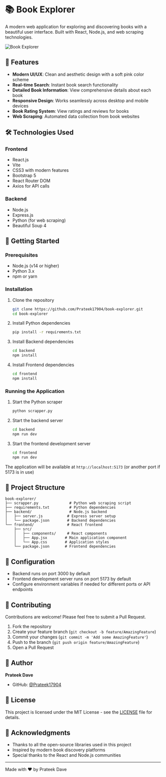 # 📚 Book Explorer

A modern web application for exploring and discovering books with a beautiful user interface. Built with React, Node.js, and web scraping technologies.

![Book Explorer](https://raw.githubusercontent.com/Prateek17904/book-explorer/main/frontend/public/app-preview.png)

## 🌟 Features

- **Modern UI/UX**: Clean and aesthetic design with a soft pink color scheme
- **Real-time Search**: Instant book search functionality
- **Detailed Book Information**: View comprehensive details about each book
- **Responsive Design**: Works seamlessly across desktop and mobile devices
- **Book Rating System**: View ratings and reviews for books
- **Web Scraping**: Automated data collection from book websites

## 🛠️ Technologies Used

### Frontend
- React.js
- Vite
- CSS3 with modern features
- Bootstrap 5
- React Router DOM
- Axios for API calls

### Backend
- Node.js
- Express.js
- Python (for web scraping)
- Beautiful Soup 4

## 🚀 Getting Started

### Prerequisites
- Node.js (v14 or higher)
- Python 3.x
- npm or yarn

### Installation

1. Clone the repository
   ```bash
   git clone https://github.com/Prateek17904/book-explorer.git
   cd book-explorer
   ```

2. Install Python dependencies
   ```bash
   pip install -r requirements.txt
   ```

3. Install Backend dependencies
   ```bash
   cd backend
   npm install
   ```

4. Install Frontend dependencies
   ```bash
   cd frontend
   npm install
   ```

### Running the Application

1. Start the Python scraper
   ```bash
   python scrapper.py
   ```

2. Start the backend server
   ```bash
   cd backend
   npm run dev
   ```

3. Start the frontend development server
   ```bash
   cd frontend
   npm run dev
   ```

The application will be available at `http://localhost:5173` (or another port if 5173 is in use)

## 🎨 Project Structure

```
book-explorer/
├── scrapper.py              # Python web scraping script
├── requirements.txt         # Python dependencies
├── backend/                 # Node.js backend
│   ├── server.js           # Express server setup
│   └── package.json        # Backend dependencies
└── frontend/               # React frontend
    ├── src/
    │   ├── components/     # React components
    │   ├── App.jsx        # Main application component
    │   └── App.css        # Application styles
    └── package.json       # Frontend dependencies
```

## 🔧 Configuration

- Backend runs on port 3000 by default
- Frontend development server runs on port 5173 by default
- Configure environment variables if needed for different ports or API endpoints

## 🤝 Contributing

Contributions are welcome! Please feel free to submit a Pull Request.

1. Fork the repository
2. Create your feature branch (`git checkout -b feature/AmazingFeature`)
3. Commit your changes (`git commit -m 'Add some AmazingFeature'`)
4. Push to the branch (`git push origin feature/AmazingFeature`)
5. Open a Pull Request

## 👤 Author

**Prateek Dave**
- GitHub: [@Prateek17904](https://github.com/Prateek17904)

## 📄 License

This project is licensed under the MIT License - see the [LICENSE](LICENSE) file for details.

## 🙏 Acknowledgments

- Thanks to all the open-source libraries used in this project
- Inspired by modern book discovery platforms
- Special thanks to the React and Node.js communities

---
Made with ❤️ by Prateek Dave
